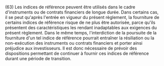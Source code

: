 (63) Les indices de référence peuvent être utilisés dans le cadre d'instruments ou de contrats financiers de longue durée. Dans certains cas, il se peut qu'après l'entrée en vigueur du présent règlement, la fourniture de certains indices de référence risque de ne plus être autorisée, parce qu'ils présentent des caractéristiques les rendant inadaptables aux exigences du présent règlement. Dans le même temps, l'interdiction de la poursuite de la fourniture d'un tel indice de référence pourrait entraîner la résiliation ou la non-exécution des instruments ou contrats financiers et porter ainsi préjudice aux investisseurs. Il est donc nécessaire de prévoir des dispositions permettant de continuer à fournir ces indices de référence durant une période de transition.